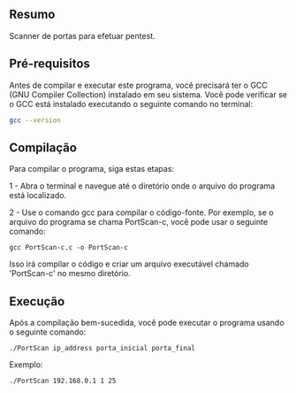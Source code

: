 ## Resumo
Scanner de portas para efetuar pentest.

## Pré-requisitos
Antes de compilar e executar este programa, você precisará ter o GCC (GNU Compiler Collection) instalado em seu sistema. Você pode verificar se o GCC está instalado executando o seguinte comando no terminal:

```bash
gcc --version
```

## Compilação
Para compilar o programa, siga estas etapas:

1 - Abra o terminal e navegue até o diretório onde o arquivo do programa está localizado.

2 - Use o comando gcc para compilar o código-fonte. Por exemplo, se o arquivo do programa se chama PortScan-c, você pode usar o seguinte comando:

```
gcc PortScan-c.c -o PortScan-c
```

Isso irá compilar o código e criar um arquivo executável chamado 'PortScan-c' no mesmo diretório.

## Execução
Após a compilação bem-sucedida, você pode executar o programa usando o seguinte comando:

```
./PortScan ip_address porta_inicial porta_final
```

Exemplo:
```
./PortScan 192.168.0.1 1 25
```
